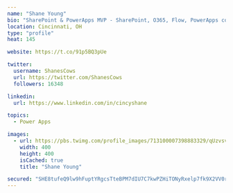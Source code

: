 ```yaml
---
name: "Shane Young"
bio: "SharePoint & PowerApps MVP - SharePoint, O365, Flow, PowerApps consulting? @PowerApps911 | Pure Snark? You found it."
location: Cincinnati, OH
type: "profile"
heat: 145

website: https://t.co/91p5BQ3pUe

twitter:
  username: ShanesCows
  url: https://twitter.com/ShanesCows
  followers: 16348

linkedin:
  url: https://www.linkedin.com/in/cincyshane

topics:
  - Power Apps

images:
  - url: https://pbs.twimg.com/profile_images/713100007398883329/qUzvsvQ3_400x400.jpg
    width: 400
    height: 400
    isCached: true
    title: "Shane Young"

secured: "SHE8tufeQ9lw9hFuptYRgcsTteBPM7dIU7C7kwPZHiTONyRxelp7fk9X2VV0r3HGuyvR7PjJEFKwUcrj6KYZnxUgGncTx5vFYPW1NcMQYwrfg7xUvtny63bAWRowcC4vD/UC6LqECsgrgZVTpyRaTW3ulCzck+9LDcJz9EqxOkjA3426K/3m087rKWHjkTQX35ij+0FsnascKgpAYg2Fl7XDLaO7R4T5f+lEmEctfmOlNdl2BX9knqbhcxxxuku5P11AzFPLSqZePUR2tv57tbI2T3yau/x541b7hp8XyC85yC9hnWc77xzwdBpepudE1g3FvKjWBISGQkdq9l1eUe9xPE5DUIhQwvikLxgYoCv9JAoke5G3ktePueeyzRdtDQEQRxJVJdq5lPuGfigb9Qc7Is07YyCHNyCkmhyGaUE=;ph4iYDn1H7OSnd/LFQ0G2Q=="
---
```


